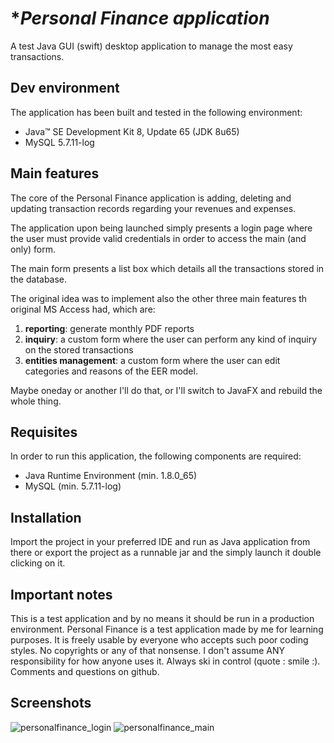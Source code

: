 # **Personal Finance application*
A test Java GUI (swift) desktop application to manage the most easy transactions.

## **Dev environment**

The application has been built and tested in the following environment:

- Java™ SE Development Kit 8, Update 65 (JDK 8u65)
- MySQL 5.7.11-log

## **Main features**

The core of the Personal Finance application is adding, deleting and updating transaction records regarding your revenues and expenses.

The application upon being launched simply presents a login page where the user must provide valid credentials in order to access the main (and only) form.

The main form presents a list box which details all the transactions stored in the database.

The original idea was to implement also the other three main features th original MS Access had, which are:

1. **reporting**: generate monthly PDF reports
2. **inquiry**: a custom form where the user can perform any kind of inquiry on the stored transactions
3. **entities management**: a custom form where the user can edit categories and reasons of the EER model.

Maybe oneday or another I'll do that, or I'll switch to JavaFX and rebuild the whole thing.

## **Requisites**

In order to run this application, the following components are required:

- Java Runtime Environment (min. 1.8.0_65)
- MySQL (min. 5.7.11-log)

## **Installation**

Import the project in your preferred IDE and run as Java application from there or export the project as a runnable jar and the simply launch it double clicking on it.

## **Important notes**

This is a test application and by no means it should be run in a production environment.
Personal Finance is a test application made by me for learning purposes. It is freely usable by everyone who accepts such poor coding styles.
No copyrights or any of that nonsense.
I don't assume ANY responsibility for how anyone uses it.
Always ski in control (quote : smile :).  Comments and questions on github.

## **Screenshots**

![personalfinance_login](https://cloud.githubusercontent.com/assets/25418553/22643449/d10dcdc0-ec5e-11e6-9c41-86a62cae4bda.JPG)
![personalfinance_main](https://cloud.githubusercontent.com/assets/25418553/22643450/d13bca9a-ec5e-11e6-870d-d0892f6734dc.JPG)
